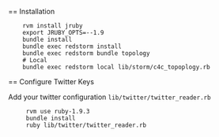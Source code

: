== Installation

		rvm install jruby
		export JRUBY_OPTS=--1.9
		bundle install
		bundle exec redstorm install
		bundle exec redstorm bundle topology
		# Local
		bundle exec redstorm local lib/storm/c4c_topoplogy.rb 

== Configure Twitter Keys

 Add your twitter configuration `lib/twitter/twitter_reader.rb`
 
		 rvm use ruby-1.9.3
		 bundle install
		 ruby lib/twitter/twitter_reader.rb